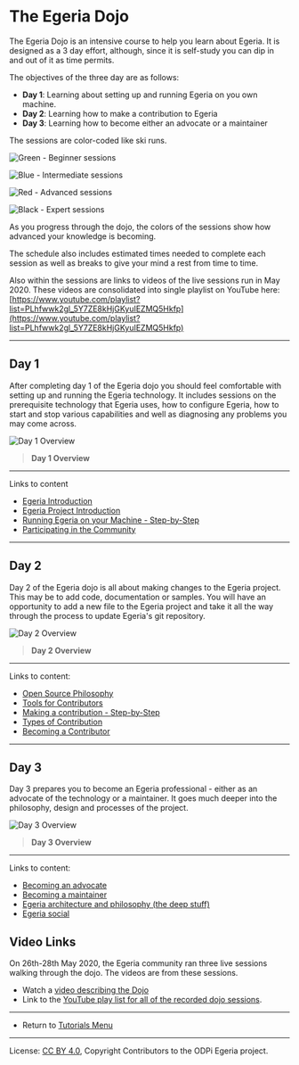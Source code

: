 <!-- SPDX-License-Identifier: CC-BY-4.0 -->
<!-- Copyright Contributors to the ODPi Egeria project 2020. -->

# The Egeria Dojo

The Egeria Dojo is an intensive course to help you learn about Egeria.
It is designed as a 3 day effort, although, since it is self-study you can
dip in and out of it as time permits.

The objectives of the three day are as follows:

* **Day 1**: Learning about setting up and running Egeria on you own machine.
* **Day 2**: Learning how to make a contribution to Egeria
* **Day 3**: Learning how to become either an advocate or a maintainer

The sessions are color-coded like ski runs.

![Green - Beginner sessions](egeria-dojo-session-coding-green-beginner-session.png)

![Blue - Intermediate sessions](egeria-dojo-session-coding-blue-intermediate-session.png)

![Red - Advanced sessions](egeria-dojo-session-coding-red-advanced-session.png)

![Black - Expert sessions](egeria-dojo-session-coding-black-expert-session.png)


As you progress through the dojo, the colors of the sessions
show how advanced your knowledge is becoming.

The schedule also includes estimated times needed to complete
each session as well as breaks to give your mind a rest from time to time.

Also within the sessions are links to videos of the live sessions run
in May 2020.  These videos are  consolidated into single playlist on
YouTube here: [https://www.youtube.com/playlist?list=PLhfwwk2gl_5Y7ZE8kHjGKyuIEZMQ5Hkfp](https://www.youtube.com/playlist?list=PLhfwwk2gl_5Y7ZE8kHjGKyuIEZMQ5Hkfp) 

----

## Day 1

After completing day 1 of the Egeria dojo you should feel
comfortable with setting up and running the Egeria technology.
It includes sessions on the prerequisite technology that Egeria uses,
how to configure Egeria, how to start and stop various capabilities
and well as diagnosing any problems you may come across.

![Day 1 Overview](egeria-dojo-day-1.png)
> **Day 1 Overview**

----
Links to content
* [Egeria Introduction](egeria-dojo-day-1-1-introduction.md)
* [Egeria Project Introduction](egeria-dojo-day-1-2-project-introduction.md)
* [Running Egeria on your Machine - Step-by-Step](egeria-dojo-day-1-3-running-egeria.md)
* [Participating in the Community](egeria-dojo-day-1-4-participating-in-the-community.md)


----

## Day 2

Day 2 of the Egeria dojo is all about making changes to the
Egeria project.  This may be to add code, documentation or samples.
You will have an opportunity to add a new file to the Egeria project
and take it all the way through the process to update Egeria's git repository.

![Day 2 Overview](egeria-dojo-day-2.png)
> **Day 2 Overview**

----
Links to content:
* [Open Source Philosophy](egeria-dojo-day-2-1-open-source-philosophy.md)
* [Tools for Contributors](egeria-dojo-day-2-2-tools-for-contributors.md)
* [Making a contribution - Step-by-Step](egeria-dojo-day-2-3-contribution-to-egeria.md)
* [Types of Contribution](egeria-dojo-day-2-4-types-of-contribution.md)
* [Becoming a Contributor](egeria-dojo-day-2-5-becoming-a-contributor.md)


----

## Day 3

Day 3 prepares you to become an Egeria professional - either
as an advocate of the technology or a maintainer.
It goes much deeper into the philosophy, design and processes
of the project.

![Day 3 Overview](egeria-dojo-day-3.png)
> **Day 3 Overview**

----
Links to content:
* [Becoming an advocate](egeria-dojo-day-3-1-becoming-an-advocate.md)
* [Becoming a maintainer](egeria-dojo-day-3-2-becoming-a-maintainer.png)
* [Egeria architecture and philosophy (the deep stuff)](egeria-dojo-day-3-3-egeria-architecture.md)
* [Egeria social](egeria-dojo-day-3-4-egeria-social.md)


## Video Links

On 26th-28th May 2020, the Egeria community ran three live sessions walking
through the dojo.  The videos are from these sessions.

* Watch a [video describing the Dojo](https://youtu.be/ECF4m0CAHY4)
* Link to the [YouTube play list for all of the recorded dojo sessions](https://www.youtube.com/watch?v=ECF4m0CAHY4&list=PLhfwwk2gl_5Y7ZE8kHjGKyuIEZMQ5Hkfp).

----
* Return to [Tutorials Menu](../tutorials)

----
License: [CC BY 4.0](https://creativecommons.org/licenses/by/4.0/),
Copyright Contributors to the ODPi Egeria project.